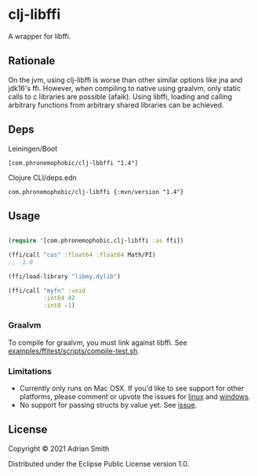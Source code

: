 # clj-libffi

A wrapper for libffi.

## Rationale

On the jvm, using clj-libffi is worse than other similar options like jna and jdk16's ffi. However, when compiling to native using graalvm, only static calls to c libraries are possible (afaik). Using libffi, loading and calling arbitrary functions from arbitrary shared libraries can be achieved.

## Deps

Leiningen/Boot

`[com.phronemophobic/clj-lbbffi "1.4"]`

Clojure CLI/deps.edn

`com.phronemophobic/clj-libffi {:mvn/version "1.4"}`

## Usage

```clojure

(require '[com.phronemophobic.clj-libffi :as ffi])

(ffi/call "cos" :float64 :float64 Math/PI)
;; -1.0

(ffi/load-library "libmy.dylib")

(ffi/call "myfn" :void
          :int64 42
          :int8 -1)

```

### Graalvm

To compile for graalvm, you must link against libffi. See [examples/ffitest/scripts/compile-test.sh](examples/ffitest/scripts/compile-test.sh).

### Limitations

* Currently only runs on Mac OSX. If you'd like to see support for other platforms, please comment or upvote the issues for [linux](https://github.com/phronmophobic/clj-libffi/issues/1) and [windows](https://github.com/phronmophobic/clj-libffi/issues/2).
* No support for passing structs by value yet. See [issue](https://github.com/phronmophobic/clj-libffi/issues/3).

## License

Copyright © 2021 Adrian Smith

Distributed under the Eclipse Public License version 1.0.
